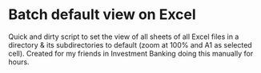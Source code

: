 # Batch default view on Excel
Quick and dirty script to set the view of all sheets of all Excel files in a directory & its subdirectories to default (zoom at 100% and A1 as selected cell). 
Created for my friends in Investment Banking doing this manually for hours.
